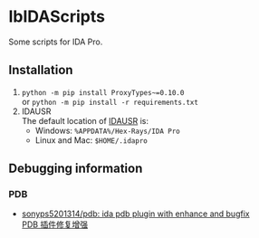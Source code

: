 # IbIDAScripts
Some scripts for IDA Pro.

## Installation
1. `python -m pip install ProxyTypes~=0.10.0`  
   or `python -m pip install -r requirements.txt`
2. IDAUSR  
  The default location of [IDAUSR](https://hex-rays.com/blog/igors-tip-of-the-week-33-idas-user-directory-idausr/) is:
    * Windows: `%APPDATA%/Hex-Rays/IDA Pro`
    * Linux and Mac: `$HOME/.idapro`

## Debugging information
### PDB
- [sonyps5201314/pdb: ida pdb plugin with enhance and bugfix](https://github.com/sonyps5201314/pdb)  
  [PDB 插件修复增强](https://bbs.pediy.com/thread-266189.htm)
  
